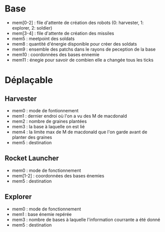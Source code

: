 # Base
* mem[0-2] : file d'attente de création des robots (0: harvester,  1: explorer,  2: soldier)
* mem[3-4] : file d'attente de création des missiles
* mem5 : meetpoint des soldats
* mem8 : quantité d'énergie disponible pour créer des soldats
* mem9 : ensemble des patchs dans le rayons de peception de la base
* mem10 : coordonnées des bases ennemie
* mem11 : énegie pour savoir de combien elle a changée tous les <un nombre> ticks
# Déplaçable
## Harvester
* mem0 : mode de fontionnement
* mem1 : dernier endroi où l'on a vu des M de macdonald
* mem2 : nombre de graines plantées
* mem3 : la base à laquelle on est lié
* mem4 : la limite max de M de macdonald que l'on garde avant de planter des graines
* mem5 : destination
## Rocket Launcher
* mem0 : mode de fonctionnement
* mem[1-2] : coordonnées des bases énemies
* mem5 : destination
## Explorer
* mem0 : mode de fonctionnement
* mem1 : base énemie repérée
* mem3 : nombre de bases à laquelle l'information courrante a été donné
* mem5 : destination
